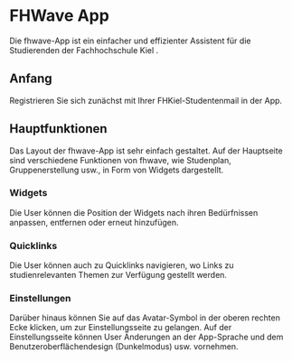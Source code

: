 # FHWave App

Die fhwave-App ist ein einfacher und effizienter Assistent für die Studierenden der Fachhochschule Kiel .

## Anfang

Registrieren Sie sich zunächst mit Ihrer FHKiel-Studentenmail in der App.

## Hauptfunktionen

Das Layout der fhwave-App ist sehr einfach gestaltet. Auf der Hauptseite sind verschiedene Funktionen von fhwave, wie Studenplan, Gruppenerstellung usw., in Form von Widgets dargestellt.

### Widgets

Die User können die Position der Widgets nach ihren Bedürfnissen anpassen, entfernen oder erneut hinzufügen.

### Quicklinks

Die User können auch zu Quicklinks navigieren, wo Links zu studienrelevanten Themen zur Verfügung gestellt werden.

### Einstellungen

Darüber hinaus können Sie auf das Avatar-Symbol in der oberen rechten Ecke klicken, um zur Einstellungsseite zu gelangen. Auf der Einstellungsseite können User Änderungen an der App-Sprache und dem Benutzeroberflächendesign (Dunkelmodus) usw. vornehmen. 
